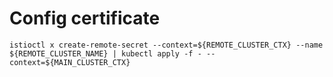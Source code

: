 # Config certificate

```
istioctl x create-remote-secret --context=${REMOTE_CLUSTER_CTX} --name ${REMOTE_CLUSTER_NAME} | kubectl apply -f - --context=${MAIN_CLUSTER_CTX}
```
<!--stackedit_data:
eyJoaXN0b3J5IjpbNjk5NDcwNTc0LC0xODYyMjMwOTg0XX0=
-->